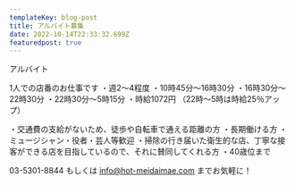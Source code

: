 ```yaml
---
templateKey: blog-post
title: アルバイト募集
date: 2022-10-14T22:33:32.699Z
featuredpost: true
---
```

アルバイト

1人での店番のお仕事です
・週2～4程度
・10時45分～16時30分
・16時30分～22時30分
・22時30分～5時15分
・時給1072円
（22時～5時は時給25％アップ）

・交通費の支給がないため、徒歩や自転車で通える距離の方
・長期働ける方 
・ミュージシャン・役者・芸人等歓迎
・掃除の行き届いた衛生的な店、丁寧な接客ができる店を目指しているので、それに賛同してくれる方
・40歳位まで

03-5301-8844 
もしくは 
info@hot-meidaimae.com までお気軽に！